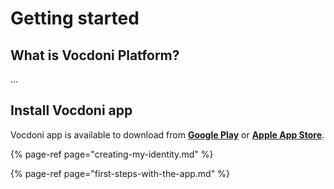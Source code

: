 # Getting started

## What is Vocdoni Platform?

...



## Install Vocdoni app



Vocdoni app is available to download from [**Google Play**](https://play.google.com/store/apps/details?id=org.vocdoni.app) or [**Apple App Store**](https://apps.apple.com/es/app/vocdoni/id1505234624).



{% page-ref page="creating-my-identity.md" %}

{% page-ref page="first-steps-with-the-app.md" %}







